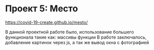 # Проект 5: Место

https://covid-19-create.github.io/mesto/

В данной проектной работе было, использование большего функционала такие как:
массивы
функции
В работе заключалось, добавление картинок через js, а так же вывод окна с фотографией
